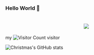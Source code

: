 ### Hello World 👋

<h1 align="center">
  <a href="https://sunguoqi.com/">
    <img src="https://readme-typing-svg.herokuapp.com/?lines=Hi!;等风来，不如追风去!&center=true&size=27">
  </a>
</h1>

my ![Visitor Count](https://profile-counter.glitch.me/corunb/count.svg) visitor

![Christmas's GitHub stats](https://github-readme-stats.vercel.app/api?username=corunb&show_icons=true&theme=tokyonight)
